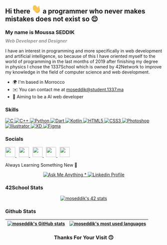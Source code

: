 <h2> Hi there <img src="https://raw.githubusercontent.com/appinha/appinha/main/img/Hi.gif" width="30px" height="30px"> a programmer who never makes mistakes does not exist so 😌</h2>

<h3 style="line-height:15px">My name is Moussa SEDDIK</h3>
<h5 style="color:#919191; line-height:0px">Web Developer and Designer</h5>


<p>I have an interest in programming and more specifically in web development and artificial intelligence, so because of this I have oriented myself to the world of programming in the last months of 2019 after finishing my degree in physics I chose the 1337School which is owned by 42Network to improve my knowledge in the field of computer science and web development.</p>

- :earth_africa:  I'm based in Morrocco
- :envelope:  You can contact me at [moseddik@student.1337.ma](mailto:moseddik@student.1337.ma)
- :bow_and_arrow:​ Aiming to be a AI web developer


### Skills<p align="left">
<a href="https://docs.microsoft.com/en-us/cpp/?view=msvc-170" target="_blank" rel="noreferrer">
	<img src="https://raw.githubusercontent.com/danielcranney/readme-generator/main/public/icons/skills/c-colored.svg" width="36" height="36" alt="C" />
</a>
<a href="https://docs.microsoft.com/en-us/cpp/?view=msvc-170" target="_blank" rel="noreferrer">
	<img src="https://raw.githubusercontent.com/danielcranney/readme-generator/main/public/icons/skills/cplusplus-colored.svg" width="36" height="36" alt="C++" />
</a>
<a href="https://www.python.org/" target="_blank" rel="noreferrer">
	<img src="https://raw.githubusercontent.com/danielcranney/readme-generator/main/public/icons/skills/python-colored.svg" width="36" height="36" alt="Python" />
</a>
<a href="https://dart.dev/" target="_blank" rel="noreferrer">
	<img src="https://raw.githubusercontent.com/danielcranney/readme-generator/main/public/icons/skills/dart-colored.svg" width="36" height="36" alt="Dart" />
</a>
<a href="https://kotlinlang.org/" target="_blank" rel="noreferrer">
	<img src="https://raw.githubusercontent.com/danielcranney/readme-generator/main/public/icons/skills/kotlin-colored.svg" width="36" height="36" alt="Kotlin" />
</a>
<a href="https://developer.mozilla.org/en-US/docs/Glossary/HTML5" target="_blank" rel="noreferrer">
	<img src="https://raw.githubusercontent.com/danielcranney/readme-generator/main/public/icons/skills/html5-colored.svg" width="36" height="36" alt="HTML5" />
</a>
<a href="https://www.w3.org/TR/CSS/#css" target="_blank" rel="noreferrer">
	<img src="https://raw.githubusercontent.com/danielcranney/readme-generator/main/public/icons/skills/css3-colored.svg" width="36" height="36" alt="CSS3" />
</a>
<a href="https://www.adobe.com/uk/products/photoshop.html" target="_blank" rel="noreferrer">
	<img src="https://raw.githubusercontent.com/danielcranney/readme-generator/main/public/icons/skills/photoshop-colored-dark.svg" width="36" height="36" alt="Photoshop" />
</a>
<a href="adobe.com/uk/products/illustrator.html" target="_blank" rel="noreferrer">
	<img src="https://raw.githubusercontent.com/danielcranney/readme-generator/main/public/icons/skills/illustrator-colored-dark.svg" width="36" height="36" alt="Illustrator" />
</a>
<a href="https://www.adobe.com/uk/products/xd.html" target="_blank" rel="noreferrer">
	<img src="https://raw.githubusercontent.com/danielcranney/readme-generator/main/public/icons/skills/xd-colored-dark.svg" width="36" height="36" alt="XD" />
</a>
<a href="https://www.figma.com/" target="_blank" rel="noreferrer">
	<img src="https://raw.githubusercontent.com/danielcranney/readme-generator/main/public/icons/skills/figma-colored.svg" width="36" height="36" alt="Figma" />
</a>
</p>

### Socials

<p align="left">

<a href="https://discord.com/users/606580798094704861" target="_blank" rel="noreferrer">
	<img src="https://raw.githubusercontent.com/danielcranney/readme-generator/main/public/icons/socials/discord.svg" width="32" height="32" />
</a>
&nbsp;
<a href="https://www.github.com/Mou-SED" target="_blank" rel="noreferrer">
	<img src="https://raw.githubusercontent.com/danielcranney/readme-generator/main/public/icons/socials/github-dark.svg" width="32" height="32" />
</a>
&nbsp;
<a href="http://www.instagram.com/moussa_seddik" target="_blank" rel="noreferrer">
	<img src="https://raw.githubusercontent.com/danielcranney/readme-generator/main/public/icons/socials/instagram.svg" width="32" height="32" />
</a>
&nbsp;
<a href="https://www.stackoverflow.com/users/16279510/mou-sed?tab=profile" target="_blank" rel="noreferrer">
	<img src="https://raw.githubusercontent.com/danielcranney/readme-generator/main/public/icons/socials/stackoverflow.svg" width="32" height="32" />
</a>
&nbsp;
<a href="https://www.twitter.com/SEDDIKMOUSSA1" target="_blank" rel="noreferrer">
	<img src="https://raw.githubusercontent.com/danielcranney/readme-generator/main/public/icons/socials/twitter.svg" width="32" height="32" />
</a>

</p>

<!-- ### <b>Top Repositories</b>

<div width="100%" align="center">
	<a href="https://github.com/Mou-SED/push_swap-42-cursus" align="left">
		<img align="left" width="45%" src="https://github-readme-stats.vercel.app/api/pin/?username=Mou-SED&repo=push_swap-42-cursus&title_color=0891b2&text_color=ffffff&icon_color=0891b2&bg_color=1c1917&hide_border=true&locale=en" />
	</a>
	<a href="https://github.com/Mou-SED/libft-42-cursus" align="right">
		<img align="right" width="45%" src="https://github-readme-stats.vercel.app/api/pin/?username=Mou-SED&repo=libft-42-cursus&title_color=0891b2&text_color=ffffff&icon_color=0891b2&bg_color=1c1917&hide_border=true&locale=en" />
	</a>
</div>

<br />
<br />
<br />
<br />
<br /> -->

Always Learning Something New 🫠​

<p align="center">
	<a href="mailto:moseddik@student.1337.ma">
		<img alt="Ask Me Anything" src="https://img.shields.io/badge/-Ask_me_anything-blueviolet?style=flat&logo=Gmail&logoColor=white&link=mailto:moseddik@student.1337.ma" />
	<span> * </span>
	<a href="https://www.linkedin.com/in/moussa-seddik-9429a9168/">
		<img alt="Linkedin Profile" src="https://img.shields.io/badge/-Linkedin_Profile-0072b1?style=flat&logo=Linkedin&logoColor=white&link=https://www.linkedin.com/in/moussa-seddik-9429a9168/" />
	</a>
</p>

### 42School Stats
<div align="center"> 
<a href="https://github.com/oakoudad/badge42"><img src="https://badge.mediaplus.ma/darkblue/moseddik" alt="moseddik's 42 stats" width="55%" /></a>
</div>

### Github Stats
| [![moseddik's GitHub stats](https://github-readme-stats.vercel.app/api?username=Mou-SED&count_private=true&show_icons=true&hide=issues&hide_border=true&theme=jolly)](https://github.com/Mou-SED?tab=repositories) | [![moseddik's most used languages](https://github-readme-stats.vercel.app/api/top-langs/?username=Mou-SED&layout=compact&hide_border=true&theme=jolly)](https://github.com/Mou-SED?tab=repositories) |
| :----------------------------------------------------------------------------------------------------------------------------------------------------------------------------------------------------------------: | :--------------------------------------------------------------------------------------------------------------------------------------------------------------------------------------------------: |


<h3 align="center">
	Thanks For Your Visit 🙃​
</h3>
